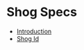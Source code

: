 # Shog Specs

- [Introduction](https://github.com/shog-io/Introduction/blob/main/README.md)
- [Shog Id](https://github.com/shog-io/Specs/blob/main/Idetify.md)

